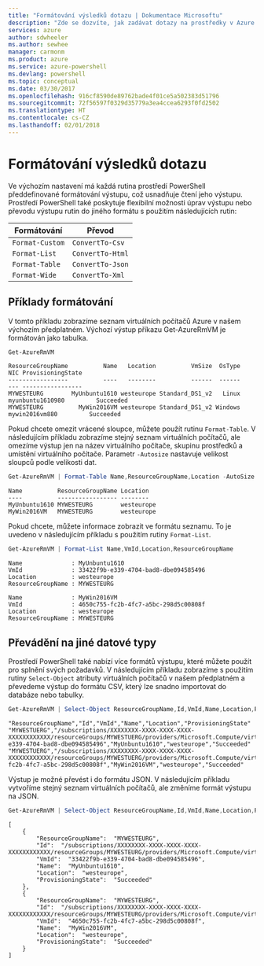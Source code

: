 ```yaml
---
title: "Formátování výsledků dotazu | Dokumentace Microsoftu"
description: "Zde se dozvíte, jak zadávat dotazy na prostředky v Azure a jak formátovat výsledky."
services: azure
author: sdwheeler
ms.author: sewhee
manager: carmonm
ms.product: azure
ms.service: azure-powershell
ms.devlang: powershell
ms.topic: conceptual
ms.date: 03/30/2017
ms.openlocfilehash: 916cf8590de89762bade4f01ce5a502383d51796
ms.sourcegitcommit: 72f56597f0329d35779a3ea4ccea6293f0fd2502
ms.translationtype: HT
ms.contentlocale: cs-CZ
ms.lasthandoff: 02/01/2018
---
```

# <a name="formatting-query-results"></a>Formátování výsledků dotazu

Ve výchozím nastavení má každá rutina prostředí PowerShell předdefinované formátování výstupu, což usnadňuje čtení jeho výstupu.  Prostředí PowerShell také poskytuje flexibilní možnosti úprav výstupu nebo převodu výstupu rutin do jiného formátu s použitím následujících rutin:

| Formátování      | Převod       |
|-----------------|------------------|
| `Format-Custom` | `ConvertTo-Csv`  |
| `Format-List`   | `ConvertTo-Html` |
| `Format-Table`  | `ConvertTo-Json` |
| `Format-Wide`   | `ConvertTo-Xml`  |

## <a name="formatting-examples"></a>Příklady formátování

V tomto příkladu zobrazíme seznam virtuálních počítačů Azure v našem výchozím předplatném.  Výchozí výstup příkazu Get-AzureRmVM je formátován jako tabulka.

```powershell
Get-AzureRmVM
```

```
ResourceGroupName          Name   Location          VmSize  OsType              NIC ProvisioningState
-----------------          ----   --------          ------  ------              --- -----------------
MYWESTEURG        MyUnbuntu1610 westeurope Standard_DS1_v2   Linux myunbuntu1610980         Succeeded
MYWESTEURG          MyWin2016VM westeurope Standard_DS1_v2 Windows   mywin2016vm880         Succeeded
```

Pokud chcete omezit vrácené sloupce, můžete použít rutinu `Format-Table`. V následujícím příkladu zobrazíme stejný seznam virtuálních počítačů, ale omezíme výstup jen na název virtuálního počítače, skupinu prostředků a umístění virtuálního počítače.  Parametr `-Autosize` nastavuje velikost sloupců podle velikosti dat.

```powershell
Get-AzureRmVM | Format-Table Name,ResourceGroupName,Location -AutoSize
```

```
Name          ResourceGroupName Location
----          ----------------- --------
MyUnbuntu1610 MYWESTEURG        westeurope
MyWin2016VM   MYWESTEURG        westeurope
```

Pokud chcete, můžete informace zobrazit ve formátu seznamu. To je uvedeno v následujícím příkladu s použitím rutiny `Format-List`.

```powershell
Get-AzureRmVM | Format-List Name,VmId,Location,ResourceGroupName
```

```
Name              : MyUnbuntu1610
VmId              : 33422f9b-e339-4704-bad8-dbe094585496
Location          : westeurope
ResourceGroupName : MYWESTEURG

Name              : MyWin2016VM
VmId              : 4650c755-fc2b-4fc7-a5bc-298d5c00808f
Location          : westeurope
ResourceGroupName : MYWESTEURG
```

## <a name="converting-to-other-data-types"></a>Převádění na jiné datové typy

Prostředí PowerShell také nabízí více formátů výstupu, které můžete použít pro splnění svých požadavků.  V následujícím příkladu zobrazíme s použitím rutiny `Select-Object` atributy virtuálních počítačů v našem předplatném a převedeme výstup do formátu CSV, který lze snadno importovat do databáze nebo tabulky.

```powershell
Get-AzureRmVM | Select-Object ResourceGroupName,Id,VmId,Name,Location,ProvisioningState | ConvertTo-Csv -NoTypeInformation
```

```
"ResourceGroupName","Id","VmId","Name","Location","ProvisioningState"
"MYWESTUERG","/subscriptions/XXXXXXXX-XXXX-XXXX-XXXX-XXXXXXXXXXXX/resourceGroups/MYWESTUERG/providers/Microsoft.Compute/virtualMachines/MyUnbuntu1610","33422f9b-e339-4704-bad8-dbe094585496","MyUnbuntu1610","westeurope","Succeeded"
"MYWESTUERG","/subscriptions/XXXXXXXX-XXXX-XXXX-XXXX-XXXXXXXXXXXX/resourceGroups/MYWESTUERG/providers/Microsoft.Compute/virtualMachines/MyWin2016VM","4650c755-fc2b-4fc7-a5bc-298d5c00808f","MyWin2016VM","westeurope","Succeeded"
```

Výstup je možné převést i do formátu JSON.  V následujícím příkladu vytvoříme stejný seznam virtuálních počítačů, ale změníme formát výstupu na JSON.

```powershell
Get-AzureRmVM | Select-Object ResourceGroupName,Id,VmId,Name,Location,ProvisioningState | ConvertTo-Json
```

```
[
    {
        "ResourceGroupName":  "MYWESTEURG",
        "Id":  "/subscriptions/XXXXXXXX-XXXX-XXXX-XXXX-XXXXXXXXXXXX/resourceGroups/MYWESTEURG/providers/Microsoft.Compute/virtualMachines/MyUnbuntu1610",
        "VmId":  "33422f9b-e339-4704-bad8-dbe094585496",
        "Name":  "MyUnbuntu1610",
        "Location":  "westeurope",
        "ProvisioningState":  "Succeeded"
    },
    {
        "ResourceGroupName":  "MYWESTEURG",
        "Id":  "/subscriptions/XXXXXXXX-XXXX-XXXX-XXXX-XXXXXXXXXXXX/resourceGroups/MYWESTEURG/providers/Microsoft.Compute/virtualMachines/MyWin2016VM",
        "VmId":  "4650c755-fc2b-4fc7-a5bc-298d5c00808f",
        "Name":  "MyWin2016VM",
        "Location":  "westeurope",
        "ProvisioningState":  "Succeeded"
    }
]
```
